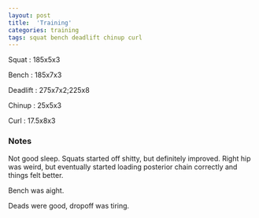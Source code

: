 ```yaml
---
layout: post
title:  'Training'
categories: training
tags: squat bench deadlift chinup curl
---
```


Squat       :   185x5x3

Bench       :   185x7x3

Deadlift    :   275x7x2;225x8

Chinup      :   25x5x3

Curl        :   17.5x8x3

### Notes

Not good sleep. Squats started off shitty, but definitely improved. Right hip was weird,
but eventually started loading posterior chain correctly and things felt better.

Bench was aight.

Deads were good, dropoff was tiring.
